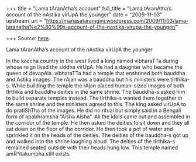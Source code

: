 +++
title = "Lama tAranAtha’s account"
full_title = "Lama tAranAtha’s account of the nAstika virUpA the younger"
date = "2009-11-03"
upstream_url = "https://manasataramgini.wordpress.com/2009/11/03/lama-taranatha%e2%80%99s-account-of-the-nastika-virupa-the-younger/"

+++
Source: [here](https://manasataramgini.wordpress.com/2009/11/03/lama-taranatha%e2%80%99s-account-of-the-nastika-virupa-the-younger/).

Lama tAranAtha’s account of the nAstika virUpA the younger

In the kaccha country in the west lived a king named vibharaTTa during whose reign lived the siddha virUpA. He had a daughter who became the queen of devapAla. vibharaTTa had a temple that enshrined both bauddha and Astika images. The rAjan was a bauddha but his ministers were tIrthika-s. While building the temple the rAjan placed human-sized images of both tIrthika and bauddha deities in the same shrine. The bauddha-s asked him to build separate temples instead. The tIrthika-s wanted them together in the same shrine and the ministers agreed to this. The king asked virUpA to do pratiShTha of the images. He did no ritual but simply said in a Bengali form of apabhramsha “Aisha Aisha”. All the idols came out and assembled in the corridor of the temple. He then asked the deities to sit down and they all sat down on the floor of the corridor. He then took a pot of water and sprinkled it on the heads of the deities. The deities of the bauddha-s got up and walked into the shrine laughing aloud. The deities of the tIrthika-s remained seated outside with their heads hung low. This temple named amR^itakumbha still exists.

